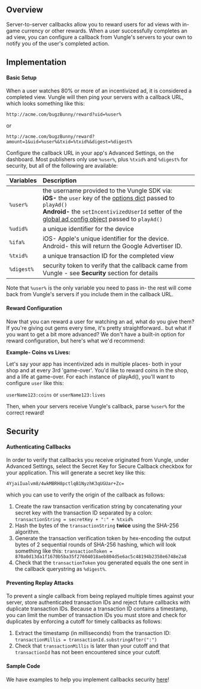## Overview

Server-to-server callbacks allow you to reward users for ad views with in-game currency or other rewards. When a user successfully completes an ad view, you can configure a callback from Vungle's servers to your own to notify you of the user's completed action.

## Implementation

#### Basic Setup

When a user watches 80% or more of an incentivized ad, it is considered a completed view. Vungle will then ping your servers with a callback URL, which looks something like this:

`http://acme.com/bugzBunny/reward?uid=%user%`

or

`http://acme.com/bugzBunny/reward?amount=1&uid=%user%&txid=%txid%&digest=%digest%`

Configure the callback URL in your app's Advanced Settings, on the dashboard. Most publishers only use `%user%`, plus `%txid%` and `%digest%` for security, but all of the following are available:

| Variables  | Description | 
| :--------- |:----------- |
| `%user%`   | the username provided to the Vungle SDK via: <br>**iOS-** the `user` key of the [options dict](https://github.com/Vungle/vungle-resources/blob/master/iOS-resources/iOS-advanced-settings.md) passed to `playAd()` <br>**Android-** the `setIncentivizedUserId` setter of the [global ad config object](https://github.com/Vungle/vungle-resources/blob/master/Android-resources/android-advanced-settings.md) passed to `playAd()` |
| `%udid%`   | a unique identifier for the device | 
| `%ifa%`    | iOS- Apple's unique identifier for the device. Android- this will return the Google Advertiser ID. |
| `%txid%`   | a unique transaction ID for the completed view |
| `%digest%` | security token to verify that the callback came from Vungle - see **Security** section for details | 

Note that `%user%` is the only variable you need to pass in- the rest will come back from Vungle's servers if you include them in the callback URL.

#### Reward Configuration

Now that you can reward a user for watching an ad, what do you give them? If you're giving out gems every time, it's pretty straightforward..  but what if you want to get a bit more advanced? We don't have a built-in option for reward configuration, but here's what we'd recommend:

**Example- Coins vs Lives:**

Let's say your app has incentivized ads in multiple places- both in your shop and at every 3rd 'game-over'. You'd like to reward coins in the shop, and a life at game-over. For each instance of playAd(), you'll want to configure `user` like this:

`userName123:coins` or `userName123:lives`

Then, when your servers receive Vungle's callback, parse `%user%` for the correct reward!

## Security

#### Authenticating Callbacks

In order to verify that callbacks you receive originated from Vungle, under Advanced Settings, select the Secret Key for Secure Callback checkbox for your application. This will generate a secret key like this:

`4YjaiIualvm8/4wkMBRH8pctlqB1NyzhK3qUGUar+Zc=`

which you can use to verify the origin of the callback as follows:

1. Create the raw transaction verification string by concatenating your secret key with the transaction ID separated by a colon:
`transactionString = secretKey + ":" + %txid%`
2. Hash the bytes of the `transactionString` **twice** using the SHA-256 algorithm.
3. Generate the transaction verification token by hex-encoding the output bytes of 2 sequential rounds of SHA-256 hashing, which will look something like this:
`transactionToken = 870a0d13da1f1670b5ba35f27604018aeb804d5e6ac5c48194b2358e6748e2a8`
4. Check that the `transactionToken` you generated equals the one sent in the callback querystring as `%digest%`. 

#### Preventing Replay Attacks

To prevent a single callback from being replayed multiple times against your server, store authenticated transaction IDs and reject future callbacks with duplicate transaction IDs. Because a transaction ID contains a timestamp, you can limit the number of transaction IDs you must store and check for duplicates by enforcing a cutoff for timely callbacks as follows:

1. Extract the timestamp (in milliseconds) from the transaction ID:
`transactionMillis = transactionId.substringAfter(":")`
2. Check that `transactionMillis` is later than your cutoff and that `transactionId` has not been encountered since your cutoff.

#### Sample Code

We have examples to help you implement callbacks security [here](https://github.com/Vungle/vungle-resources/blob/master/English/Incentivized-Ads/security-sample-code.md)!
